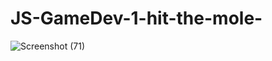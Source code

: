 # JS-GameDev-1-hit-the-mole-
![Screenshot (71)](https://user-images.githubusercontent.com/59531840/90421429-18fd4d00-e0d9-11ea-87b3-1a8ba86fd4db.png)
